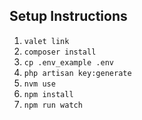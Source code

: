 ## Setup Instructions

1. `valet link`
2. `composer install`
3. `cp .env_example .env`
4. `php artisan key:generate`
5. `nvm use`
6. `npm install`
7. `npm run watch`
